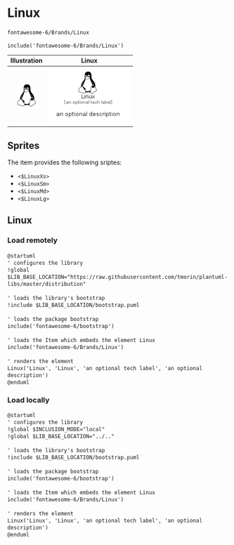 # Linux


```text
fontawesome-6/Brands/Linux
```

```text
include('fontawesome-6/Brands/Linux')
```



| Illustration | Linux |
| :---: | :---: |
| ![illustration for Illustration](../../fontawesome-6/Brands/Linux.png) | ![illustration for Linux](../../fontawesome-6/Brands/Linux.Local.png) |



## Sprites
The item provides the following sriptes:

- `<$LinuxXs>`
- `<$LinuxSm>`
- `<$LinuxMd>`
- `<$LinuxLg>`





## Linux

### Load remotely
```plantuml
@startuml
' configures the library
!global $LIB_BASE_LOCATION="https://raw.githubusercontent.com/tmorin/plantuml-libs/master/distribution"

' loads the library's bootstrap
!include $LIB_BASE_LOCATION/bootstrap.puml

' loads the package bootstrap
include('fontawesome-6/bootstrap')

' loads the Item which embeds the element Linux
include('fontawesome-6/Brands/Linux')

' renders the element
Linux('Linux', 'Linux', 'an optional tech label', 'an optional description')
@enduml
```

### Load locally
```plantuml
@startuml
' configures the library
!global $INCLUSION_MODE="local"
!global $LIB_BASE_LOCATION="../.."

' loads the library's bootstrap
!include $LIB_BASE_LOCATION/bootstrap.puml

' loads the package bootstrap
include('fontawesome-6/bootstrap')

' loads the Item which embeds the element Linux
include('fontawesome-6/Brands/Linux')

' renders the element
Linux('Linux', 'Linux', 'an optional tech label', 'an optional description')
@enduml
```

